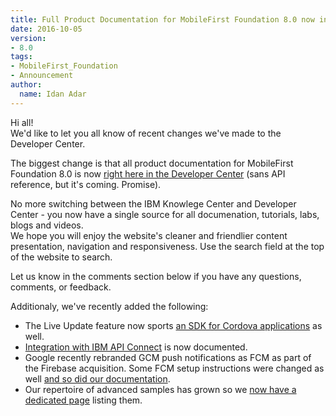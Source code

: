 ```yaml
---
title: Full Product Documentation for MobileFirst Foundation 8.0 now in the Developer Center
date: 2016-10-05
version:
- 8.0
tags:
- MobileFirst_Foundation
- Announcement
author:
  name: Idan Adar 
---
```

Hi all!  
We'd like to let you all know of recent changes we've made to the Developer Center.

The biggest change is that all product documentation for MobileFirst Foundation 8.0 is now [right here in the Developer Center]({{site.baseurl}}/tutorials/en/foundation/8.0/all-tutorials) (sans API reference, but it's coming. Promise).

No more switching between the IBM Knowlege Center and Developer Center - you now have a single source for all documenation, tutorials, labs, blogs and videos.  
We hope you will enjoy the website's cleaner and friendlier content presentation, navigation and responsiveness. Use the search field at the top of the website to search.

Let us know in the comments section below if you have any questions, comments, or feedback.

Additionaly, we've recently added the following:

* The Live Update feature now sports [an SDK for Cordova applications]({site.baseurl}/tutorials/en/foundation/8.0/application-development/live-update/) as well.
* [Integration with IBM API Connect]({site.baseurl}/tutorials/en/product-integration/8.0/api-connect/) is now documented.
* Google recently rebranded GCM push notifications as FCM as part of the Firebase acquisition. Some FCM setup instructions were changed as well [and so did our documentation]({{site.baseurl}}/tutorials/en/foundation/8.0/notifications/sending-notifications/#google-cloud-messaging-firebase-cloud-messaging).
* Our repertoire of advanced samples has grown so we [now have a dedicated page]({{site.baseurl}}/tutorials/en/foundation/8.0/advanced-samples/) listing them.
